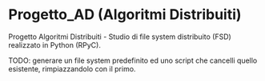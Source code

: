 # Progetto_AD (Algoritmi Distribuiti)
Progetto Algoritmi Distribuiti - Studio di file system distribuito (FSD) realizzato in Python (RPyC).

TODO: generare un file system predefinito ed uno script che cancelli quello esistente, rimpiazzandolo con il primo.